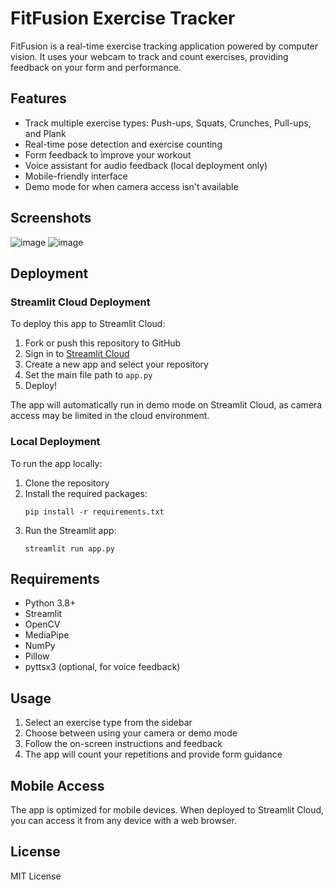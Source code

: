 # FitFusion Exercise Tracker

FitFusion is a real-time exercise tracking application powered by computer vision. It uses your webcam to track and count exercises, providing feedback on your form and performance.

## Features

- Track multiple exercise types: Push-ups, Squats, Crunches, Pull-ups, and Plank
- Real-time pose detection and exercise counting
- Form feedback to improve your workout
- Voice assistant for audio feedback (local deployment only)
- Mobile-friendly interface
- Demo mode for when camera access isn't available

##  Screenshots
![image](https://github.com/user-attachments/assets/6824ae4b-2cd5-4eee-872e-ddfa820bf83e)
![image](https://github.com/user-attachments/assets/be2df488-7481-4e55-a984-9d61ef13a65b)

## Deployment

### Streamlit Cloud Deployment

To deploy this app to Streamlit Cloud:

1. Fork or push this repository to GitHub
2. Sign in to [Streamlit Cloud](https://streamlit.io/cloud)
3. Create a new app and select your repository
4. Set the main file path to `app.py`
5. Deploy!

The app will automatically run in demo mode on Streamlit Cloud, as camera access may be limited in the cloud environment.

### Local Deployment

To run the app locally:

1. Clone the repository
2. Install the required packages:
   ```
   pip install -r requirements.txt
   ```
3. Run the Streamlit app:
   ```
   streamlit run app.py
   ```

## Requirements

- Python 3.8+
- Streamlit
- OpenCV
- MediaPipe
- NumPy
- Pillow
- pyttsx3 (optional, for voice feedback)

## Usage

1. Select an exercise type from the sidebar
2. Choose between using your camera or demo mode
3. Follow the on-screen instructions and feedback
4. The app will count your repetitions and provide form guidance

## Mobile Access

The app is optimized for mobile devices. When deployed to Streamlit Cloud, you can access it from any device with a web browser.

## License

MIT License
